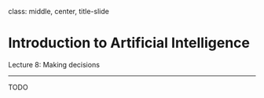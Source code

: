 class: middle, center, title-slide

# Introduction to Artificial Intelligence

Lecture 8: Making decisions

---

TODO
